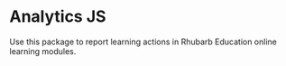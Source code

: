 # Analytics JS

Use this package to report learning actions in Rhubarb Education online learning modules.